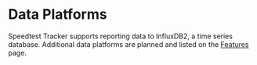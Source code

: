 # Data Platforms

Speedtest Tracker supports reporting data to InfluxDB2, a time series database. Additional data platforms are planned and listed on the [Features](../../getting-started/features.md) page.

